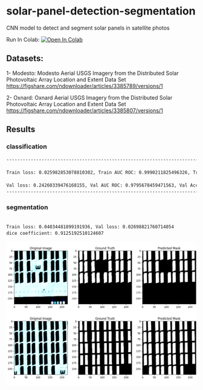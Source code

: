 # solar-panel-detection-segmentation
CNN model to detect and segment solar panels in satellite photos


Run In Colab:
[![Open In Colab](https://colab.research.google.com/assets/colab-badge.svg)](https://colab.research.google.com/github/i1idan/solar-panel-detection-segmentation/blob/main/Solar_Panel_Recog.ipynb)


## Datasets:
1- Modesto: Modesto Aerial USGS Imagery from the Distributed Solar Photovoltaic Array Location and Extent Data Set
https://figshare.com/ndownloader/articles/3385789/versions/1

2- Oxnard: Oxnard Aerial USGS Imagery from the Distributed Solar Photovoltaic Array Location and Extent Data Set
https://figshare.com/ndownloader/articles/3385807/versions/1


## Results

### classification
```bash
----------------------------------------------------------------------------------------------------

Train loss: 0.025982853078810302, Train AUC ROC: 0.9990211825496326, Train Accuracy: 0.9925819080980837

Val loss: 0.24260339476168155, Val AUC ROC: 0.9795678459471563, Val Accuracy: 0.93354943273906
----------------------------------------------------------------------------------------------------
```

### segmentation

```bash

Train loss: 0.04034481899191936, Val loss: 0.02698821760714054
dice coefficient: 0.9125192510124607
```

![alt text](static/seg.png)